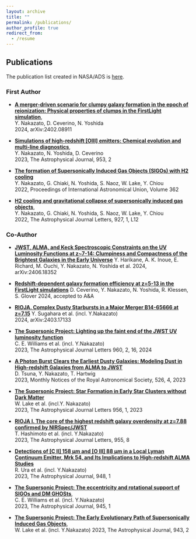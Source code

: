 ```yaml
---
layout: archive
title: ""
permalink: /publications/
author_profile: true
redirect_from:
  - /resume
---
```


## Publications
The publication list created in NASA/ADS is [here](https://ui.adsabs.harvard.edu/public-libraries/e1XvdN4yTZK3_QI5SHf3fA). 

### First Author  
* __[A merger-driven scenario for clumpy galaxy formation in the epoch of reionization: Physical properties of clumps in the FirstLight simulation](https://ui.adsabs.harvard.edu/abs/2024arXiv240208911N/abstract)__,  
  Y. Nakazato, D. Ceverino, N. Yoshida  
  2024, arXiv:2402.08911
  
* __[Simulations of high-redshift [OIII] emitters: Chemical evolution and multi-line diagnostics](https://ui.adsabs.harvard.edu/abs/2023ApJ...953..140N/abstract)__,  
  Y. Nakazato, N. Yoshida, D. Ceverino   
  2023, The Astrophysical Journal, 953, 2

* __[The formation of Supersonically Induced Gas Objects (SIGOs) with H2 cooling](https://ui.adsabs.harvard.edu/abs/2023IAUS..362...45N/abstract)__  
  Y. Nakazato, G. Chiaki, N. Yoshida, S. Naoz, W. Lake, Y. Chiou   
 2022, Proceedings of International Astronomical Union, Volume 362
 
* __[H2 cooling and gravitational collapse of supersonically induced gas objects](https://ui.adsabs.harvard.edu/abs/2022ApJ...927L..12N/abstract)__,  
Y. Nakazato, G. Chiaki, N. Yoshida, S. Naoz, W. Lake, Y. Chiou     
 2022, The Astrophysical Journal Letters, 927, 1, L12

 
### Co-Author  
* __[JWST, ALMA, and Keck Spectroscopic Constraints on the UV Luminosity Functions at z~7-14: Clumpiness and Compactness of the Brightest Galaxies in the Early Universe](https://ui.adsabs.harvard.edu/abs/2024arXiv240618352H/abstract)__
Y. Harikane, A. K. Inoue, E. Richard, M. Ouchi, Y. Nakazato, N. Yoshida et al.
2024, arXiv:2406.18352  
* __[Redshift-dependent galaxy formation efficiency at z=5-13 in the FirstLight simulations](https://ui.adsabs.harvard.edu/abs/2024arXiv240402537C/abstract)__
D. Ceverino, Y. Nakazato, N. Yoshida, R. Klessen, S. Glover
2024, accepted to A&A  
* __[RIOJA. Complex Dusty Starbursts in a Major Merger B14-65666 at z=7.15]( https://ui.adsabs.harvard.edu/abs/2024arXiv240317133S/abstract)__
Y. Sugahara et al. (incl. Y.Nakazato)  
2024, arXiv:2403.17133  

* __[The Supersonic Project: Lighting up the faint end of the JWST UV luminosity function](https://ui.adsabs.harvard.edu/abs/2023arXiv231003799W/abstract)__  
C. E. Williams et al. (incl. Y.Nakazato)  
2023, The Astrophysical Journal Letters 960, 2, 16, 2024  

* __[A Photon Burst Clears the Earliest Dusty Galaxies: Modeling Dust in High-redshift Galaxies from ALMA to JWST](https://ui.adsabs.harvard.edu/abs/2023MNRAS.526.4801T/abstract)__  
D. Tsuna, Y. Nakazato, T. Hartwig  
2023, Monthly Notices of the Royal Astronomical Society, 526, 4, 2023  

* __[The Supersonic Project: Star Formation in Early Star
Clusters without Dark Matter](https://ui.adsabs.harvard.edu/abs/2023ApJ...956L...7L/abstract)__  
W. Lake et al. (incl.Y. Nakazato)  
2023, The Astrophysical Journal Letters 956, 1, 2023
  
* __[RIOJA I. The core of the highest redshift galaxy overdensity at z=7.88 confirmed by NIRSpec/JWST](https://ui.adsabs.harvard.edu/abs/2023arXiv230504741H/abstract)__  
T. Hashimoto et al. (incl. Y.Nakazato)  
 2023, The Astrophysical Journal Letters, 955, 8
 
 
* __[Detections of [C II] 158 μm and [O III] 88 μm in a Local Lyman Continuum Emitter, Mrk 54, and Its Implications to High-redshift ALMA Studies](https://ui.adsabs.harvard.edu/abs/2023ApJ...948....3U/abstract)__   
R. Ura et al. (incl. Y.Nakazato)  
 2023, The Astrophysical Journal, 948, 1
 
 
* __[The Supersonic Project: The eccentricity and rotational support of SIGOs and DM GHOSts](https://ui.adsabs.harvard.edu/abs/2022arXiv221102066W/abstract)__,  
C. E. Williams et al. (incl. Y.Nakazato)  
2023, The Astrophysical Journal, 945, 1 

* __[The Supersonic Project: The Early Evolutionary Path of Supersonically Induced Gas Objects](https://ui.adsabs.harvard.edu/abs/2023ApJ...943..132L/abstract)__,  
W. Lake et al. (incl. Y.Nakazato)
2023, The Astrophysical Journal, 943, 2  


